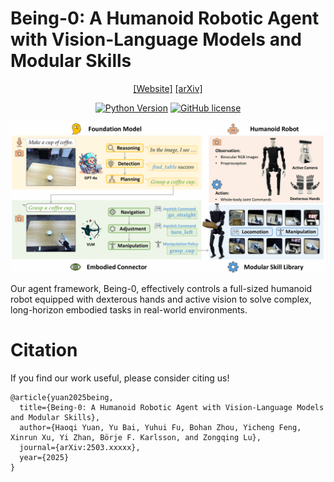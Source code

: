 # Being-0: A Humanoid Robotic Agent with Vision-Language Models and Modular Skills

<div align="center">

[[Website]](https://beingbeyond.github.io/being-0)
[[arXiv]](https://wwww.arxiv.com/abs/xxxxx)

[![Python Version](https://img.shields.io/badge/Python-3.10-blue.svg)]()
[![GitHub license](https://img.shields.io/badge/MIT-blue)]()

![](docs/images/being0-intro.png)

</div>

Our agent framework, Being-0, effectively controls a full-sized humanoid robot equipped with dexterous hands and active vision to solve complex, long-horizon embodied tasks in real-world environments.

<!-- ## Latest Videos
<div align="center">
<a alt="Watch the video" href="https://www.youtube.com/watch?v=fkkSJw1iJJ8"><img src="./docs/envs/images/rdr2/RDR2_story_cover.jpg" width="33%" /></a>
&nbsp;&nbsp;
<a alt="Watch the video" href="https://www.youtube.com/watch?v=ay5gBqzPcDE"><img src="./docs/envs/images/rdr2/RDR2_openended_cover.jpg" width="33%" /></a>
&nbsp;&nbsp;
<a alt="Watch the video" href="https://www.youtube.com/watch?v=regULK_60_8"><img src="./docs/envs/images/skylines/cityskyline_video_cover.png" width="33%" /></a>
&nbsp;&nbsp;
<a alt="Watch the video" href="https://www.youtube.com/watch?v=Kaiz4yJieUk"><img src="./docs/envs/images/stardew/stardew_video_cover.png" width="33%" /></a>
&nbsp;&nbsp;
<a alt="Watch the video" href="https://www.youtube.com/watch?v=WZiL_0V880M"><img src="./docs/envs/images/dealers/dealer_video_cover.png" width="33%" /></a>
&nbsp;&nbsp;
<a alt="Watch the video" href="https://www.youtube.com/watch?v=uWgLnZmpVTM"><img src="./docs/envs/images/software/Software_cover.png" width="33%" /></a>
&nbsp;&nbsp;
</div>

Click on either of the video thumbnails above to watch them on YouTube. -->


# Citation
If you find our work useful, please consider citing us!
```
@article{yuan2025being,
  title={Being-0: A Humanoid Robotic Agent with Vision-Language Models and Modular Skills},
  author={Haoqi Yuan, Yu Bai, Yuhui Fu, Bohan Zhou, Yicheng Feng, Xinrun Xu, Yi Zhan, Börje F. Karlsson, and Zongqing Lu},
  journal={arXiv:2503.xxxxx},
  year={2025}
}
```
